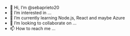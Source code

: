 - 👋 Hi, I’m @sebaprieto20
- 👀 I’m interested in ...
- 🌱 I’m currently learning Node.js, React and maybe Azure
- 💞️ I’m looking to collaborate on ...
- 📫 How to reach me ...

<!---
sebaprieto20/sebaprieto20 is a ✨ special ✨ repository because its `README.md` (this file) appears on your GitHub profile.
You can click the Preview link to take a look at your changes.
--->
